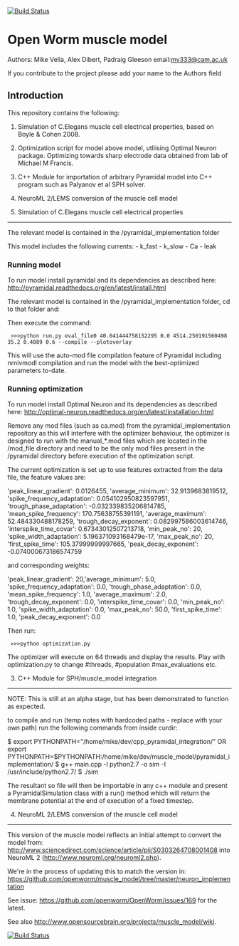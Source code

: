 [![Build Status](https://travis-ci.org/openworm/muscle_model.png?branch=master)](https://travis-ci.org/openworm/muscle_model)

Open Worm muscle model
======================

Authors: Mike Vella, Alex Dibert, Padraig Gleeson
email:mv333@cam.ac.uk

If you contribute to the project please add your name to the Authors field

Introduction
------------

This repository contains the following:

1. Simulation of C.Elegans muscle cell electrical properties, based on Boyle & Cohen 2008.
2. Optimization script for model above model, utliising Optimal Neuron package. Optimizing towards sharp electrode data obtained from lab of Michael M Francis.
3. C++ Module for importation of arbitrary Pyramidal model into C++ program such as Palyanov et al SPH solver.
4. NeuroML 2/LEMS conversion of the muscle cell model


1. Simulation of C.Elegans muscle cell electrical properties
-----------------------------------------------------------

The relevant model is contained in the /pyramidal_implementation folder

This model includes the following currents:
    - k_fast
    - k_slow
    - Ca
    - leak

### Running model


To run model install pyramidal and its dependencies as described here: 
http://pyramidal.readthedocs.org/en/latest/install.html

The relevant model is contained in the /pyramidal_implementation folder, cd to that folder and:

Then execute the command:

     >>>python run.py eval_file0 40.041444758152295 0.0 4514.250191560498 35.2 0.4089 0.6 --compile --plotoverlay

This will use the auto-mod file compilation feature of Pyramidal including nrnivmodl compilation and run the model with the best-optimized parameters to-date.

### Running optimization

To run model install Optimal Neuron and its dependencies as described here: 
http://optimal-neuron.readthedocs.org/en/latest/installation.html

Remove any mod files (such as ca.mod) from the pyramidal_implementation repository as this will interfere with the optimizer behaviour, the optimizer is designed to run with the manual_*.mod files which are located in the /mod_file directory and need to be the only mod files present in the /pyramidal directory before execution of the optimization script.

The current optimization is set up to use features extracted from the data file, the feature values are:

'peak_linear_gradient': 0.0126455, 'average_minimum': 32.9139683819512, 'spike_frequency_adaptation': 0.054102950823597951, 'trough_phase_adaptation': -0.032339835206814785, 'mean_spike_frequency': 170.75638755391191, 'average_maximum': 52.484330488178259, 'trough_decay_exponent': 0.082997586003614746, 'interspike_time_covar': 0.67343012507213718, 'min_peak_no': 20, 'spike_width_adaptation': 5.196371093168479e-17, 'max_peak_no': 20, 'first_spike_time': 105.37999999997665, 'peak_decay_exponent': -0.074000673186574759

and corresponding weights:

'peak_linear_gradient': 20,'average_minimum': 5.0, 'spike_frequency_adaptation': 0.0, 'trough_phase_adaptation': 0.0, 'mean_spike_frequency': 1.0, 'average_maximum': 2.0, 'trough_decay_exponent': 0.0, 'interspike_time_covar': 0.0, 'min_peak_no': 1.0, 'spike_width_adaptation': 0.0, 'max_peak_no': 50.0, 'first_spike_time': 1.0, 'peak_decay_exponent': 0.0

Then run:

     >>>python optimization.py

The optimizer will execute on 64 threads and display the results. Play with optimization.py to change #threads, #population #max_evaluations etc.

3. C++ Module for SPH/muscle_model integration
----------------------------------------------

NOTE: This is still at an alpha stage, but has been demonstrated to function as expected.

to compile and run (temp notes with hardcoded paths - replace with your own path) 
run the following commands from inside curdir:
 
$ export PYTHONPATH="/home/mike/dev/cpp_pyramidal_integration/"
OR
export PYTHONPATH=$PYTHONPATH:/home/mike/dev/muscle_model/pyramidal_implementation/
$ g++ main.cpp -l python2.7 -o sim -I /usr/include/python2.7/
$ ./sim

The resultant so file will then be importable in any c++ module and present a PyramidalSimulation class with a run() method which will return the membrane potential at the end of execution of a fixed timestep.

4. NeuroML 2/LEMS conversion of the muscle cell model
-----------------------------------------------------

This version of the muscle model reflects an initial attempt to convert the model from: http://www.sciencedirect.com/science/article/pii/S0303264708001408 into NeuroML 2 (http://www.neuroml.org/neuroml2.php).

We're in the process of updating this to match the version in: https://github.com/openworm/muscle_model/tree/master/neuron_implementation

See issue: https://github.com/openworm/OpenWorm/issues/169 for the latest.

See also http://www.opensourcebrain.org/projects/muscle_model/wiki.

[![Build Status](https://travis-ci.org/openworm/muscle_model.svg?branch=master)](https://travis-ci.org/openworm/muscle_model)
